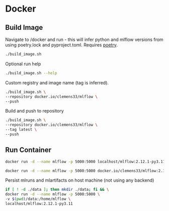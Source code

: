 # Docker

## Build Image

Navigate to /docker and run - this will infer python and mlflow versions from using poetry.lock and pyproject.toml. Requires [poetry](https://python-poetry.org/).

```bash
./build_image.sh
```

Optional run help

```bash
./build_image.sh --help
```

Custom registry and image name (tag is inferred).
```bash
./build_image.sh \
--repository docker.io/clemens33/mlflow \
--push
```

Build and push to repository

```bash
./build_image.sh \
--repository docker.io/clemens33/mlflow \
--tag latest \
--push
```

## Run Container

```bash
docker run -d --name mlflow -p 5000:5000 localhost/mlflow:2.12.1-py3.11
```

```bash
docker run -d --name mlflow -p 5000:5000 docker.io/clemens33/mlflow:2.12.1-py3.11
```

Persist mlruns and mlartifacts on host machine (not using any backend)

```bash
if [ ! -d ./data ]; then mkdir ./data; fi && \
docker run -d --name mlflow -p 5000:5000 \
-v $(pwd)/data:/home/mlflow \
localhost/mlflow:2.12.1-py3.11
```

